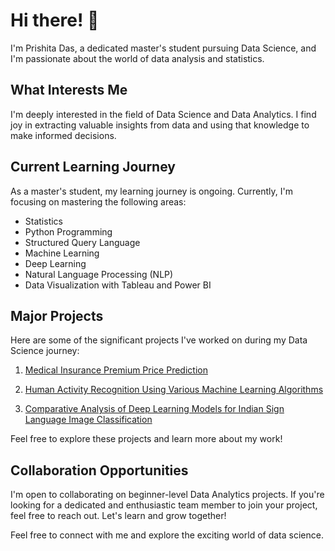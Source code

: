 # Hi there! 👋

I'm Prishita Das, a dedicated master's student pursuing Data Science, and I'm passionate about the world of data analysis and statistics.

## What Interests Me

I'm deeply interested in the field of Data Science and Data Analytics. I find joy in extracting valuable insights from data and using that knowledge to make informed decisions.

## Current Learning Journey

As a master's student, my learning journey is ongoing. Currently, I'm focusing on mastering the following areas:

- Statistics
- Python Programming
- Structured Query Language
- Machine Learning
- Deep Learning
- Natural Language Processing (NLP)
- Data Visualization with Tableau and Power BI

## Major Projects

Here are some of the significant projects I've worked on during my Data Science journey:

1. [Medical Insurance Premium Price Prediction](https://github.com/prishi29/Medical_Premium_Price_Prediction)

2. [Human Activity Recognition Using Various Machine Learning Algorithms](https://github.com/prishi29/Human_Activity_Recognition)

3. [Comparative Analysis of Deep Learning Models for Indian Sign Language Image Classification](https://github.com/prishi29/Indian-Sign-Language-Image-Classification)

Feel free to explore these projects and learn more about my work!


## Collaboration Opportunities

I'm open to collaborating on beginner-level Data Analytics projects. If you're looking for a dedicated and enthusiastic team member to join your project, feel free to reach out. Let's learn and grow together!

Feel free to connect with me and explore the exciting world of data science.

<!---
prishi29/prishi29 is a ✨ special ✨ repository because its `README.md` (this file) appears on your GitHub profile.
You can click the Preview link to take a look at your changes.
--->
